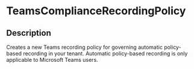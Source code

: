 
# TeamsComplianceRecordingPolicy

## Description

Creates a new Teams recording policy for governing automatic policy-based recording in your tenant. Automatic policy-based recording is only applicable to Microsoft Teams users.
